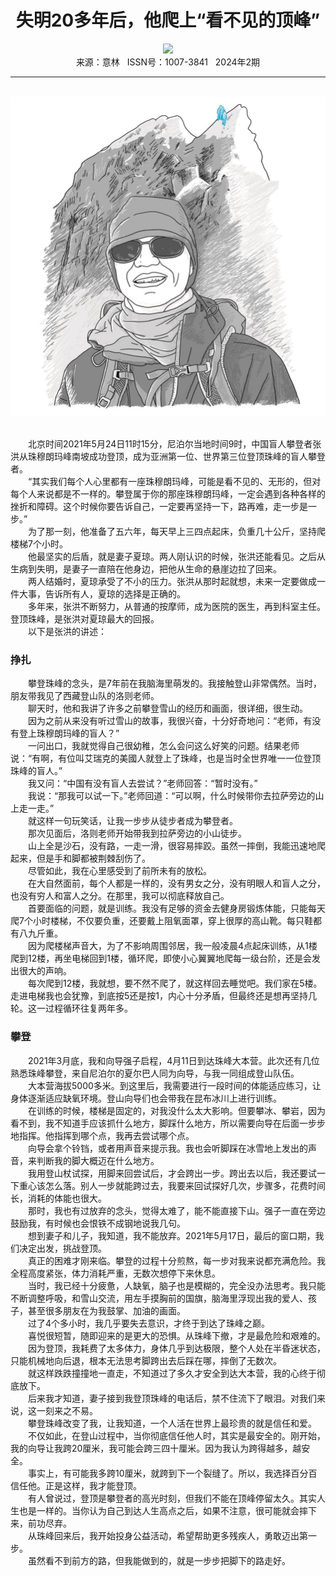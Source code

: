 # <center>失明20多年后，他爬上“看不见的顶峰”</center>

<div align=center><img src="https://raw.githubusercontent.com/leaguecn/magazines/main/img_authors/%d7%f7%d5%df%a3%ba%cd%f5%86%b4%c4%fe.jpg"></div>

<center>来源：意林   ISSN号：1007-3841   2024年2期</center>

* * *

<br>![](https://raw.githubusercontent.com/leaguecn/magazines/main/img/yili20240212-1-l.jpg)

  
<br>　　北京时间2021年5月24日11时15分，尼泊尔当地时间9时，中国盲人攀登者张洪从珠穆朗玛峰南坡成功登顶，成为亚洲第一位、世界第三位登顶珠峰的盲人攀登者。  
　　“其实我们每个人心里都有一座珠穆朗玛峰，可能是看不见的、无形的，但对每个人来说都是不一样的。攀登属于你的那座珠穆朗玛峰，一定会遇到各种各样的挫折和障碍。这个时候你要告诉自己，一定要再坚持一下，路再难，走一步是一步。”  
　　为了那一刻，他准备了五六年，每天早上三四点起床，负重几十公斤，坚持爬楼梯7个小时。  
　　他最坚实的后盾，就是妻子夏琼。两人刚认识的时候，张洪还能看见。之后从生病到失明，是妻子一直陪在他身边，把他从生命的悬崖边拉了回来。  
　　两人结婚时，夏琼承受了不小的压力。张洪从那时起就想，未来一定要做成一件大事，告诉所有人，夏琼的选择是正确的。  
　　多年来，张洪不断努力，从普通的按摩师，成为医院的医生，再到科室主任。登顶珠峰，是张洪对夏琼最大的回报。  
　　以下是张洪的讲述：

### 挣扎

  
　　攀登珠峰的念头，是7年前在我脑海里萌发的。我接触登山非常偶然。当时，朋友带我见了西藏登山队的洛则老师。  
　　聊天时，他和我讲了许多之前攀登雪山的经历和画面，很详细，很生动。  
　　因为之前从来没有听过雪山的故事，我很兴奋，十分好奇地问：“老师，有没有登上珠穆朗玛峰的盲人？”  
　　一问出口，我就觉得自己很幼稚，怎么会问这么好笑的问题。结果老师说：“有啊，有位叫艾瑞克的美國人就登上了珠峰，也是当时全世界唯一一位登顶珠峰的盲人。”  
　　我又问：“中国有没有盲人去尝试？”老师回答：“暂时没有。”  
　　我说：“那我可以试一下。”老师回道：“可以啊，什么时候带你去拉萨旁边的山上走一走。”  
　　就这样一句玩笑话，让我一步步从徒步者成为攀登者。  
　　那次见面后，洛则老师开始带我到拉萨旁边的小山徒步。  
　　山上全是沙石，没有路，一走一滑，很容易摔跤。虽然一摔倒，我能迅速地爬起来，但是手和脚都被荆棘刮伤了。  
　　尽管如此，我在心里感受到了前所未有的放松。  
　　在大自然面前，每个人都是一样的，没有男女之分，没有明眼人和盲人之分，也没有穷人和富人之分。在那里，我可以彻底释放自己。  
　　首要面临的问题，就是训练。我没有足够的资金去健身房锻炼体能，只能每天爬7个小时楼梯，不仅要负重，还要戴上阻氧面罩，穿上很厚的高山靴。每只鞋都有八九斤重。  
　　因为爬楼梯声音大，为了不影响周围邻居，我一般凌晨4点起床训练，从1楼爬到12楼，再坐电梯回到1楼，循环爬，即使小心翼翼地爬每一级台阶，还是会发出很大的声响。  
　　每次爬到12楼，我就想，要不然不爬了，就这样回去睡觉吧。我们家在5楼。走进电梯我也会犹豫，到底按5还是按1，内心十分矛盾，但最终还是想再坚持几轮。这一过程循环往复两年多。

### 攀登

  
　　2021年3月底，我和向导强子启程，4月11日到达珠峰大本营。此次还有几位熟悉珠峰攀登，来自尼泊尔的夏尔巴人同为向导，与我一同组成登山队伍。  
　　大本营海拔5000多米。到这里后，我需要进行一段时间的体能适应练习，让身体逐渐适应缺氧环境。登山向导们也会带我在昆布冰川上进行训练。  
　　在训练的时候，楼梯是固定的，对我没什么太大影响。但要攀冰、攀岩，因为看不到，我不知道手应该抓什么地方，脚踩什么地方，所以需要向导在后面一步步地指挥。他指挥到哪个点，我再去尝试哪个点。  
　　向导会拿个铃铛，或者用声音来提示我。我也会听脚踩在冰雪地上发出的声音，来判断我的脚大概迈在什么地方。  
　　我用登山杖试探，用脚来回尝试后，才会跨出一步。跨出去以后，我还要试一下重心该怎么落。别人一步就能跨过去，我要来回试探好几次，步骤多，花费时间长，消耗的体能也很大。  
　　那时，我也有过放弃的念头，觉得太难了，能不能直接下山。强子一直在旁边鼓励我，有时候也会恨铁不成钢地说我几句。  
　　想到妻子和儿子，我知道，我不能放弃。2021年5月17日，最后的窗口期，我们决定出发，挑战登顶。  
　　真正的困难才刚来临。攀登的过程十分煎熬，每一步对我来说都充满危险。我全程高度紧张，体力消耗严重，无数次想停下来休息。  
　　当时，我已经十分疲惫，人缺氧，脑子也是模糊的，完全没办法思考。我只能不断调整呼吸，和雪山交流，用左手摸胸前的国旗，脑海里浮现出我的爱人、孩子，甚至很多朋友在为我鼓掌、加油的画面。  
　　过了4个多小时，我几乎要失去意识，才终于到达了珠峰之巅。  
　　喜悦很短暂，随即迎来的是更大的恐惧。从珠峰下撤，才是最危险和艰难的。  
　　因为登顶，我耗费了太多体力，身体几乎到达极限，整个人处在半昏迷状态，只能机械地向后退，根本无法思考脚跨出去后踩在哪，摔倒了无数次。  
　　就这样跌跌撞撞地一直走，不知道过了多久才安全到达大本营，我的心终于彻底放下。  
　　后来我才知道，妻子接到我登顶珠峰的电话后，禁不住流下了眼泪。对我们来说，这一刻来之不易。  
　　攀登珠峰改变了我，让我知道，一个人活在世界上最珍贵的就是信任和爱。  
　　不仅如此，在登山过程中，当你彻底信任他人时，其实是最安全的。刚开始，我的向导让我跨20厘米，我可能会跨三四十厘米。因为我认为跨得越多，越安全。  
　　事实上，有可能我多跨10厘米，就跨到下一个裂缝了。所以，我选择百分百信任他。正是这样，我才能登顶。  
　　有人曾说过，登顶是攀登者的高光时刻，但我们不能在顶峰停留太久。其实人生也是一样的。当你认为自己到达人生高点之后，如果不注意，很可能就会摔下来，前功尽弃。  
　　从珠峰回来后，我开始投身公益活动，希望帮助更多残疾人，勇敢迈出第一步。  
　　虽然看不到前方的路，但我能做到的，就是一步步把脚下的路走好。
